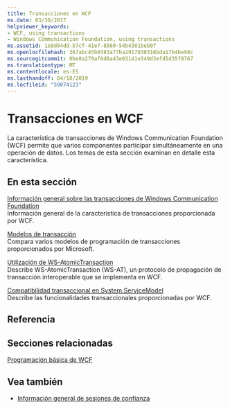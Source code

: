 ```yaml
---
title: Transacciones en WCF
ms.date: 03/30/2017
helpviewer_keywords:
- WCF, using transactions
- Windows Communication Foundation, using transactions
ms.assetid: 1e8d04dd-b7cf-41e7-8560-54b4381beb0f
ms.openlocfilehash: 367abc45b9383a77ba2917030316bda17b4be98c
ms.sourcegitcommit: 0be8a279af6d8a43e03141e349d3efd5d35f8767
ms.translationtype: MT
ms.contentlocale: es-ES
ms.lasthandoff: 04/18/2019
ms.locfileid: "59074123"
---
```

# <a name="transactions-in-wcf"></a>Transacciones en WCF
La característica de transacciones de Windows Communication Foundation (WCF) permite que varios componentes participar simultáneamente en una operación de datos. Los temas de esta sección examinan en detalle esta característica.  
  
## <a name="in-this-section"></a>En esta sección  
 [Información general sobre las transacciones de Windows Communication Foundation](../../../../docs/framework/wcf/feature-details/transactions-overview.md)  
 Información general de la característica de transacciones proporcionada por WCF.  
  
 [Modelos de transacción](../../../../docs/framework/wcf/feature-details/transaction-models.md)  
 Compara varios modelos de programación de transacciones proporcionados por Microsoft.  
  
 [Utilización de WS-AtomicTransaction](../../../../docs/framework/wcf/feature-details/using-ws-atomictransaction.md)  
 Describe WS-AtomicTransaction (WS-AT), un protocolo de propagación de transacción interoperable que se implementa en WCF.  
  
 [Compatibilidad transaccional en System.ServiceModel](../../../../docs/framework/wcf/feature-details/transactional-support-in-system-servicemodel.md)  
 Describe las funcionalidades transaccionales proporcionadas por WCF.  
  
## <a name="reference"></a>Referencia  
  
## <a name="related-sections"></a>Secciones relacionadas  
 [Programación básica de WCF](../../../../docs/framework/wcf/basic-wcf-programming.md)  
  
## <a name="see-also"></a>Vea también

- [Información general de sesiones de confianza](../../../../docs/framework/wcf/feature-details/reliable-sessions-overview.md)
